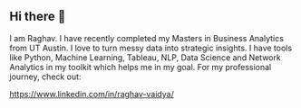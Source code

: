## Hi there 👋

I am Raghav. I have recently completed my Masters in Business Analytics from UT Austin. I love to turn messy data into strategic insights. I have tools like Python, Machine Learning, Tableau, NLP, Data Science and Network Analytics in my toolkit which helps me in my goal. For my professional journey, check out:


https://www.linkedin.com/in/raghav-vaidya/

